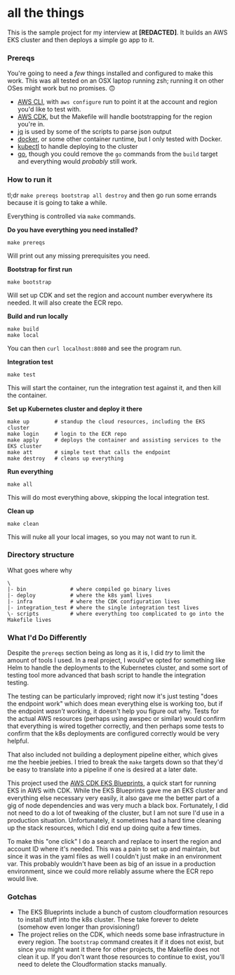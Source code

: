 # all the things

This is the sample project for my interview at **[REDACTED]**. It builds an AWS EKS cluster and then deploys a simple go app to it. 

### Prereqs
You're going to need a _few_ things installed and configured to make this work. This was all tested on an OSX laptop running zsh; running it on other OSes might work but no promises. 🙃

* [AWS CLI](https://aws.amazon.com/cli/), with `aws configure` run to point it at the account and region you'd like to test with.
* [AWS CDK](https://aws.amazon.com/cdk/), but the Makefile will handle bootstrapping for the region you're in.
* [jq](https://stedolan.github.io/jq/) is used by some of the scripts to parse json output
* [docker](https://www.docker.com/), or some other container runtime, but I only tested with Docker.
* [kubectl](https://kubernetes.io/docs/tasks/tools/#kubectl) to handle deploying to the cluster
* [go](https://go.dev/doc/install), though you could remove the `go` commands from the `build` target and everything would _probably_ still work.


### How to run it

tl;dr `make prereqs bootstrap all destroy` and then go run some errands because it is going to take a while.

Everything is controlled via `make` commands. 

**Do you have everything you need installed?**
```
make prereqs
```
Will print out any missing prerequisites you need.

**Bootstrap for first run**
```
make bootstrap
```
Will set up CDK and set the region and account number everywhere its needed. It will also create the ECR repo.

**Build and run locally**
```
make build
make local
```
You can then `curl localhost:8080` and see the program run.

**Integration test**
```
make test
```
This will start the container, run the integration test against it, and then kill the container.

**Set up Kubernetes cluster and deploy it there**
```
make up        # standup the cloud resources, including the EKS cluster
make login     # login to the ECR repo
make apply     # deploys the container and assisting services to the EKS cluster
make att       # simple test that calls the endpoint
make destroy   # cleans up everything
```

**Run everything**
```
make all
```

This will do most everything above, skipping the local integration test. 

**Clean up**
```
make clean
```
This will nuke all your local images, so you may not want to run it. 

### Directory structure

What goes where why

```
\
|- bin              # where compiled go binary lives
|- deploy           # where the k8s yaml lives
|- infra            # where the CDK configuration lives
|- integration_test # where the single integration test lives
\- scripts          # where everything too complicated to go into the Makefile lives

```


### What I'd Do Differently
Despite the `prereqs` section being as long as it is, I did _try_ to limit the amount of tools I used. In a real project, I would've opted for something like Helm to handle the deployments to the Kubernetes cluster, and some sort of testing tool more advanced that bash script to handle the integration testing. 

The testing can be particularly improved; right now it's just testing "does the endpoint work" which does mean everything else is working too, but if the endpoint _wasn't_ working, it doesn't help you figure out why. Tests for the actual AWS resources (perhaps using awspec or similar) would confirm that everything is wired together correctly, and then perhaps some tests to confirm that the k8s deployments are configured correctly would be very helpful. 

That also included not building a deployment pipeline either, which gives me the heebie jeebies. I tried to break the `make` targets down so that they'd be easy to translate into a pipeline if one is desired at a later date.

This project used the [AWS CDK EKS Blueprints](https://aws-quickstart.github.io/cdk-eks-blueprints/), a quick start for running EKS in AWS with CDK. While the EKS Blueprints gave me an EKS cluster and everything else necessary very easily, it also gave me the better part of a gig of node dependencies and was very much a black box. Fortunately, I did not need to do a lot of tweaking of the cluster, but I am not sure I'd use in a production situation. Unfortunately, it sometimes had a hard time cleaning up the stack resources, which I did end up doing quite a few times.

To make this "one click" I do a search and replace to insert the region and account ID where it's needed. This was a pain to set up and maintain, but since it was in the yaml files as well I couldn't just make in an environment var. This probably wouldn't have been as big of an issue in a production environment, since we could more reliably assume where the ECR repo would live. 

### Gotchas
* The EKS Blueprints include a bunch of custom cloudformation resources to install stuff into the k8s cluster. These take forever to delete (somehow even longer than provisioning!)
* The project relies on the CDK, which needs some base infrastructure in every region. The `bootstrap` command creates it if it does not exist, but since you might want it there for other projects, the Makefile does not clean it up. If you don't want those resources to continue to exist, you'll need to delete the Cloudformation stacks manually. 
